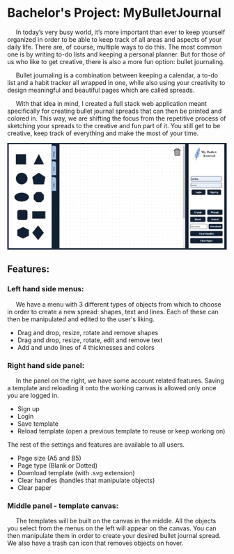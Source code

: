 # Bachelor's Project: MyBulletJournal
&nbsp;&nbsp;&nbsp;&nbsp; In today’s very busy world, it’s more important than ever to keep yourself organized in order to be able to keep track of all areas and aspects of your daily life. There are, of course, multiple ways to do this. The most common one is by writing to-do lists and keeping a personal planner. But for those of us who like to get creative, there is also a more fun option: bullet journaling.

&nbsp;&nbsp;&nbsp;&nbsp; Bullet journaling is a combination between keeping a calendar, a to-do list and a habit tracker all wrapped in one, while also using your creativity to design meaningful and beautiful pages which are called spreads. 

&nbsp;&nbsp;&nbsp;&nbsp; With that idea in mind, I created a full stack web application meant specifically for creating bullet journal spreads that can then be printed and colored in. This way, we are shifting the focus from the repetitive process of sketching your spreads to the creative and fun part of it. You still get to be creative, keep track of everything and make the most of your time.


![app screenshot](https://github.com/nicolagutanu/Bachelor-Project/blob/main/ss.png)

## Features:
### Left hand side menus:
&nbsp;&nbsp;&nbsp;&nbsp; We have a menu with 3 different types of objects from which to choose in order to create a new spread: shapes, text and lines. Each of these can then be manipulated and edited to the user's liking.
- Drag and drop, resize, rotate and remove shapes
- Drag and drop, resize, rotate, edit and remove text
- Add and undo lines of 4 thicknesses and colors


### Right hand side panel:
&nbsp;&nbsp;&nbsp;&nbsp; In the panel on the right, we have some account related features. Saving a template and reloading it onto the working canvas is allowed only once you are logged in.
- Sign up
- Login
- Save template
- Reload template (open a previous template to reuse or keep working on)

The rest of the settings and features are available to all users.
- Page size (A5 and B5)
- Page type (Blank or Dotted)
- Download template (with .svg extension)
- Clear handles (handles that manipulate objects)
- Clear paper


### Middle panel - template canvas:
&nbsp;&nbsp;&nbsp;&nbsp; The templates will be built on the canvas in the middle. All the objects you select from the menus on the left will appear on the canvas. You can then manipulate them in order to create your desired bullet journal spread. We also have a trash can icon that removes objects on hover.
